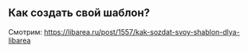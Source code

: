## Как создать свой шаблон?

Смотрим: https://libarea.ru/post/1557/kak-sozdat-svoy-shablon-dlya-libarea
